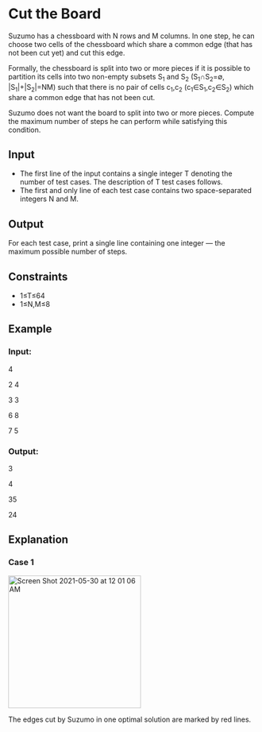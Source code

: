 # Cut the Board

Suzumo has a chessboard with N rows and M columns. 
In one step, he can choose two cells of the chessboard which share a common edge (that has not been cut yet) and cut this edge.

Formally, the chessboard is split into two or more pieces if it is 
possible to partition its cells into two non-empty subsets S<sub>1</sub> and S<sub>2</sub> 
(S<sub>1</sub>∩S<sub>2</sub>=∅, |S<sub>1</sub>|+|S<sub>2</sub>|=NM) such that there is no 
pair of cells c<sub>1</sub>,c<sub>2</sub> (c<sub>1</sub>∈S<sub>1</sub>,c<sub>2</sub>∈S<sub>2</sub>) which share a common edge that has not been cut.

Suzumo does not want the board to split into two or more pieces. Compute the maximum number of steps he can perform while satisfying this condition.

## Input

- The first line of the input contains a single integer T denoting the number of test cases. The description of T test cases follows.
- The first and only line of each test case contains two space-separated integers N and M.

## Output

For each test case, print a single line containing one integer — the maximum possible number of steps.

## Constraints

- 1≤T≤64
- 1≤N,M≤8

## Example

### Input:

4

2 4

3 3

6 8

7 5

### Output:

3

4

35

24

## Explanation

### Case 1

<img width="267" alt="Screen Shot 2021-05-30 at 12 01 06 AM" src="https://user-images.githubusercontent.com/69542867/120093970-d68e8500-c0da-11eb-8689-6697d50f4a9a.png">

The edges cut by Suzumo in one optimal solution are marked by red lines.
